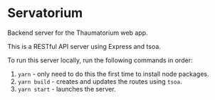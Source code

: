 # Servatorium
Backend server for the Thaumatorium web app.

This is a RESTful API server using Express and tsoa.

To run this server locally, run the following commands in order:

1. `yarn` - only need to do this the first time to install node packages.
2. `yarn build` - creates and updates the routes using `tsoa`.
3. `yarn start` - launches the server.